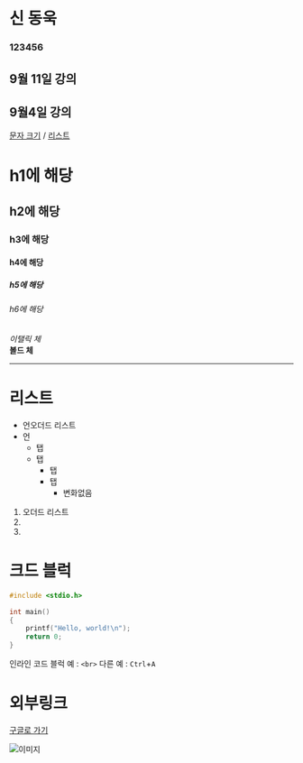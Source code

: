 # 신 동욱
### 123456

## 9월 11일 강의


## 9월4일 강의

[문자 크기](#h1에-해당) / [리스트](#리스트)



# h1에 해당
## h2에 해당
### h3에 해당
#### h4에 해당
##### h5에 해당
###### h6에 해당
*이탤릭 체*  
**볼드 체**

---

# 리스트
* 언오더드 리스트
* 언
    * 탭
    * 탭
        * 탭
        * 탭
            * 변화없음


1. 오더드 리스트
2. 
3.  

# 크드 블럭

```c
#include <stdio.h>

int main()
{
    printf("Hello, world!\n");
    return 0;
}
```
인라인 코드 블럭 예 : `<br>` 다른 예 : `Ctrl`+`A`


# 외부링크
[구글로 가기](https://google.com "구글 링크")

![이미지](./images.jpg "이미지 삽입")

